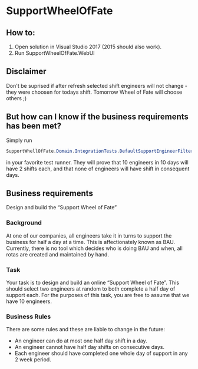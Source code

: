 # SupportWheelOfFate

## How to:
1. Open solution in Visual Studio 2017 (2015 should also work).
2. Run SupportWheelOfFate.WebUI

## Disclaimer
Don't be suprised if after refresh selected shift engineers will not change - they were choosen for todays shift. 
Tomorrow Wheel of Fate will choose others ;)

## But how can I know if the business requirements has been met?
Simply run 
```csharp
SupportWhellOfFate.Domain.IntegrationTests.DefaultSupportEngineerFilterFactoryIntegrationTests 
```
in your favorite test runner. They will prove that 10 engineers in 10 days will have 2 shifts each, 
and that none of engineers will have shift in consequent days.

## Business requirements
Design and build the “Support Wheel of Fate”

### Background
At one of our companies, all engineers take it in turns to support the business for half a day at a time. This is affectionately known as BAU.
Currently, there is no tool which decides who is doing BAU and when, all rotas are created and maintained by hand.

### Task
Your task is to design and build an online “Support Wheel of Fate”. This should select two engineers at random to both complete a half day of support each. For the purposes of this task, you are free to assume that we have 10 engineers.

### Business Rules
There are some rules and these are liable to change in the future:
* An engineer can do at most one half day shift in a day.
* An engineer cannot have half day shifts on consecutive days.
* Each engineer should have completed one whole day of support in any 2 week period.

